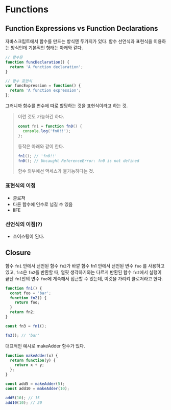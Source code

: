 # Functions

## Function Expressions vs Function Declarations

자바스크립트에서 함수를 만드는 방식엔 두가지가 있다. 함수 선언식과 표현식을 이용하는 방식인데 기본적인 형태는 아래와 같다.

```js
// 함수문
function funcDeclaration() {
  return 'A function declaration';
}

// 함수 표현식
var funcExpression = function() {
  return 'A function expression';
};
```

그러니까 함수를 변수에 따로 할당하는 것을 표현식이라고 하는 것.

> 이런 것도 가능하긴 하다.
>
> ```js
> const fn1 = function fn0() {
>   console.log('fn0!!');
> };
> ```
>
> 동작은 아래와 같이 한다.
>
> ```js
> fn1(); // 'fn0!!'
> fn0(); // Uncaught ReferenceError: fn0 is not defined
> ```
>
> 함수 외부에선 액세스가 불가능하다는 것.

### 표현식의 이점

* 클로저
* 다른 함수에 인수로 넘길 수 있음
* IIFE

### 선언식의 이점(?)

* 호이스팅이 된다.

## Closure

함수 `fn1` 안에서 선언된 함수 `fn2`가 바깥 함수 fn1 안에서 선언된 변수 `foo` 를 사용하고 있고, `fn1`은 `fn2`를 반환할 때, 얼핏 생각하기와는 다르게 반환된 함수 `fn2`에서 실행이 끝난 `fn1`안의 변수 `foo`에 계속해서 접근할 수 있는데, 이것을 가리켜 클로저라고 한다.

```js
function fn1() {
  const foo = 'bar';
  function fn2() {
    return foo;
  }
  return fn2;
}

const fn3 = fn1();

fn3(); // 'bar'
```

대표적인 예시로 makeAdder 함수가 있다.

```js
function makeAdder(x) {
  return function(y) {
    return x + y;
  };
}

const add5 = makeAdder(5);
const add10 = makeAdder(10);

add5(10); // 15
add10(10); // 20
```
